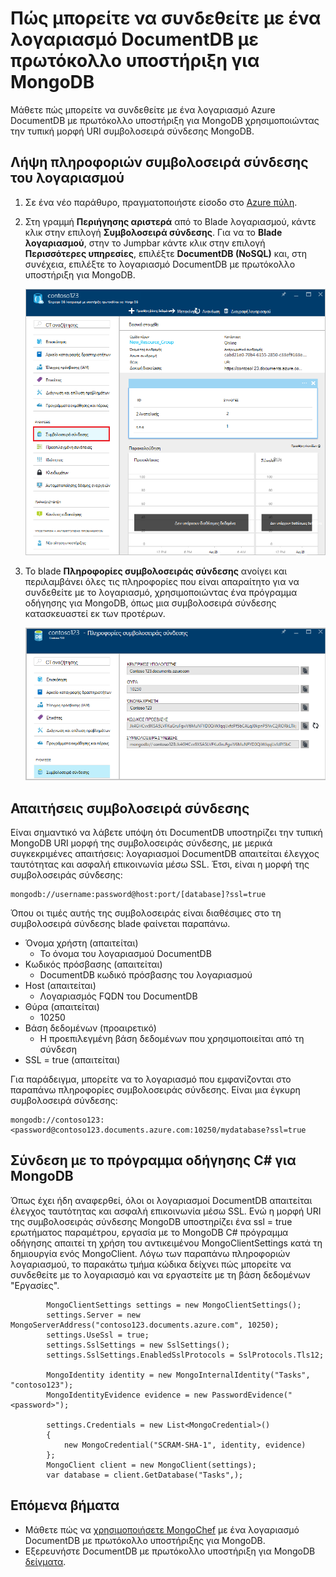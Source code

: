 <properties 
    pageTitle="Σύνδεση με ένα λογαριασμό DocumentDB με πρωτόκολλο υποστήριξη για MongoDB | Microsoft Azure" 
    description="Μάθετε πώς μπορείτε να συνδεθείτε με ένα λογαριασμό DocumentDB με πρωτόκολλο υποστήριξη για MongoDB, τώρα διαθέσιμη για προεπισκόπηση. Σύνδεση με χρήση του MongoDB συμβολοσειρά σύνδεσης." 
    keywords="συμβολοσειρά σύνδεσης mongodb"
    services="documentdb" 
    authors="AndrewHoh" 
    manager="jhubbard" 
    editor="" 
    documentationCenter=""/>

<tags 
    ms.service="documentdb" 
    ms.workload="data-services" 
    ms.tgt_pltfrm="na" 
    ms.devlang="na" 
    ms.topic="article" 
    ms.date="08/23/2016" 
    ms.author="anhoh"/>

# <a name="how-to-connect-to-a-documentdb-account-with-protocol-support-for-mongodb"></a>Πώς μπορείτε να συνδεθείτε με ένα λογαριασμό DocumentDB με πρωτόκολλο υποστήριξη για MongoDB

Μάθετε πώς μπορείτε να συνδεθείτε με ένα λογαριασμό Azure DocumentDB με πρωτόκολλο υποστήριξη για MongoDB χρησιμοποιώντας την τυπική μορφή URI συμβολοσειρά σύνδεσης MongoDB.  

## <a name="get-the-accounts-connection-string-information"></a>Λήψη πληροφοριών συμβολοσειρά σύνδεσης του λογαριασμού

1. Σε ένα νέο παράθυρο, πραγματοποιήστε είσοδο στο [Azure πύλη](https://portal.azure.com).
2. Στη γραμμή **Περιήγησης αριστερά** από το Blade λογαριασμού, κάντε κλικ στην επιλογή **Συμβολοσειρά σύνδεσης**. Για να το **Blade λογαριασμού**, στην το Jumpbar κάντε κλικ στην επιλογή **Περισσότερες υπηρεσίες**, επιλέξτε **DocumentDB (NoSQL)** και, στη συνέχεια, επιλέξτε το λογαριασμό DocumentDB με πρωτόκολλο υποστήριξη για MongoDB.

    ![Στιγμιότυπο οθόνης από το blade όλες τις ρυθμίσεις](./media/documentdb-connect-mongodb-account/SettingsBlade.png)

3. Το blade **Πληροφορίες συμβολοσειράς σύνδεσης** ανοίγει και περιλαμβάνει όλες τις πληροφορίες που είναι απαραίτητο για να συνδεθείτε με το λογαριασμό, χρησιμοποιώντας ένα πρόγραμμα οδήγησης για MongoDB, όπως μια συμβολοσειρά σύνδεσης κατασκευαστεί εκ των προτέρων.

    ![Στιγμιότυπο οθόνης από το blade συμβολοσειρά σύνδεσης](./media/documentdb-connect-mongodb-account/ConnectionStringBlade.png)

## <a name="connection-string-requirements"></a>Απαιτήσεις συμβολοσειρά σύνδεσης

Είναι σημαντικό να λάβετε υπόψη ότι DocumentDB υποστηρίζει την τυπική MongoDB URI μορφή της συμβολοσειράς σύνδεσης, με μερικά συγκεκριμένες απαιτήσεις: λογαριασμοί DocumentDB απαιτείται έλεγχος ταυτότητας και ασφαλή επικοινωνία μέσω SSL.  Έτσι, είναι η μορφή της συμβολοσειράς σύνδεσης:

    mongodb://username:password@host:port/[database]?ssl=true

Όπου οι τιμές αυτής της συμβολοσειράς είναι διαθέσιμες στο τη συμβολοσειρά σύνδεσης blade φαίνεται παραπάνω.

- Όνομα χρήστη (απαιτείται)
    - Το όνομα του λογαριασμού DocumentDB
- Κωδικός πρόσβασης (απαιτείται)
    - DocumentDB κωδικό πρόσβασης του λογαριασμού
- Host (απαιτείται)
    - Λογαριασμός FQDN του DocumentDB
- Θύρα (απαιτείται)
    - 10250
- Βάση δεδομένων (προαιρετικό)
    - Η προεπιλεγμένη βάση δεδομένων που χρησιμοποιείται από τη σύνδεση
- SSL = true (απαιτείται)

Για παράδειγμα, μπορείτε να το λογαριασμό που εμφανίζονται στο παραπάνω πληροφορίες συμβολοσειράς σύνδεσης.  Είναι μια έγκυρη συμβολοσειρά σύνδεσης:
    
    mongodb://contoso123:<password@contoso123.documents.azure.com:10250/mydatabase?ssl=true

## <a name="connecting-with-the-c-driver-for-mongodb"></a>Σύνδεση με το πρόγραμμα οδήγησης C# για MongoDB
Όπως έχει ήδη αναφερθεί, όλοι οι λογαριασμοί DocumentDB απαιτείται έλεγχος ταυτότητας και ασφαλή επικοινωνία μέσω SSL. Ενώ η μορφή URI της συμβολοσειράς σύνδεσης MongoDB υποστηρίζει ένα ssl = true ερωτήματος παραμέτρου, εργασία με το MongoDB C# πρόγραμμα οδήγησης απαιτεί τη χρήση του αντικειμένου MongoClientSettings κατά τη δημιουργία ενός MongoClient.  Λόγω των παραπάνω πληροφοριών λογαριασμού, το παρακάτω τμήμα κώδικα δείχνει πώς μπορείτε να συνδεθείτε με το λογαριασμό και να εργαστείτε με τη βάση δεδομένων "Εργασίες".

            MongoClientSettings settings = new MongoClientSettings();
            settings.Server = new MongoServerAddress("contoso123.documents.azure.com", 10250);
            settings.UseSsl = true;
            settings.SslSettings = new SslSettings();
            settings.SslSettings.EnabledSslProtocols = SslProtocols.Tls12;

            MongoIdentity identity = new MongoInternalIdentity("Tasks", "contoso123");
            MongoIdentityEvidence evidence = new PasswordEvidence("<password>");

            settings.Credentials = new List<MongoCredential>()
            {
                new MongoCredential("SCRAM-SHA-1", identity, evidence)
            };
            MongoClient client = new MongoClient(settings);
            var database = client.GetDatabase("Tasks",);
    

## <a name="next-steps"></a>Επόμενα βήματα


- Μάθετε πώς να [χρησιμοποιήσετε MongoChef](documentdb-mongodb-mongochef.md) με ένα λογαριασμό DocumentDB με πρωτόκολλο υποστήριξης για MongoDB.
- Εξερευνήστε DocumentDB με πρωτόκολλο υποστήριξη για MongoDB [δείγματα](documentdb-mongodb-samples.md).

 
